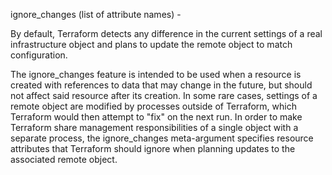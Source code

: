 ignore_changes (list of attribute names) - 

By default, Terraform detects any difference in the current settings of 
a real infrastructure object and plans to update the remote object to match configuration.

The ignore_changes feature is intended to be used when a resource is created with references 
to data that may change in the future, but should not affect said resource after its creation. 
In some rare cases, settings of a remote object are modified by processes outside of Terraform,
which Terraform would then attempt to "fix" on the next run. In order to make Terraform share management
responsibilities of a single object with a separate process, the ignore_changes meta-argument specifies 
resource attributes that Terraform should ignore when planning updates to the associated remote object.
